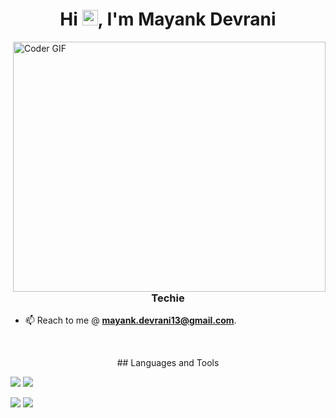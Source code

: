 
<h1 align="center">Hi <img src="https://github.com/mayankdevrani/readme-images/blob/master/Hi.gif" width="25px">, I'm Mayank Devrani</h1>
<img align="right" src="https://github.com/mayankdevrani/readme-images/blob/master/developer.gif" alt="Coder GIF" width="500" height="400">

<h3 align="center">Techie</h3>

<!--<p align="left"> <img src="https://komarev.com/ghpvc/?username=mayankdevrani" alt="mayankdevrani" /> </p> 

- 📖 Learning **MERN Stack Development**.

- 👨‍💻 Dealing with Competitive Coding.

- 💻 All of my projects are available at [Here!](https://github.com/mayankdevrani) -->

- 📫 Reach to me @ **mayank.devrani13@gmail.com**.

<br>
<p align="center">
## Languages and Tools

![](https://img.shields.io/badge/Salesforce-informational?style=flat&logo=salesforce&logoColor=white&color=505050)
![](https://img.shields.io/badge/React-informational?style=flat&logo=react&logoColor=white&color=505050) 
<!-- ![](https://img.shields.io/badge/HTML5-informational?style=flat&logo=html5&logoColor=white&color=505050)
![](https://img.shields.io/badge/CSS3-informational?style=flat&logo=css3&logoColor=white&color=505050)
![](https://img.shields.io/badge/JavaScript-informational?style=flat&logo=javascript&logoColor=white&color=505050)
![](https://img.shields.io/badge/Node.js-informational?style=flat&logo=node.js&logoColor=white&color=505050) -->


![](https://img.shields.io/badge/GitHub-informational?style=flat&logo=github&logoColor=white&color=505050)
![](https://img.shields.io/badge/git-informational?style=flat&logo=git&logoColor=white&color=505050)
</p>
<!--<img src="https://github-readme-stats.vercel.app/api?username=mayankdevrani&show_icons=true" alt="mayankdevrani" /> -->

</p>

<!-- <p align="center">
<a href="https://www.hackerearth.com/@mayankdevrani" target="_blank"><img align="center" src="https://cdn.jsdelivr.net/npm/simple-icons@3.0.1/icons/hackerearth.svg" alt="HackerEarth" height="25" width="25" /></a>&nbsp;&nbsp;
</p> -->

